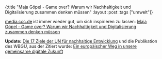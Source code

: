 {:title "Maja Göpel - Game over? Warum wir Nachhaltigkeit und Digitalisierung zusammen denken müssen"
 :layout :post
 :tags  ["umwelt"]}

[media.ccc.de](https://media.ccc.de/) ist immer wieder gut, um sich inspirieren zu lassen: [Maja Göpel - Game over? Warum wir Nachhaltigkeit und Digitalisierung zusammen denken müssen](https://media.ccc.de/v/15np-19-game_over_warum_wir_nachhaltigkeit_und_digitalisierung_zusammen_denken_muessen#t=34)

**Update:** [Die 17 Ziele der UN für nachhaltige Entwicklung](https://17ziele.de) und die Publikation des WBGU, aus der Zitiert wurde: [Ein europäischer Weg in unsere gemeinsame digitale Zukunft](https://www.wbgu.de/de/publikationen/publikation/pp11-2019)
